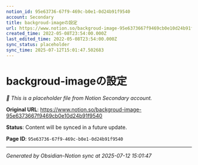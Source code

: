 ```yaml
---
notion_id: 95e63736-67f9-469c-b0e1-0d24b91f9540
account: Secondary
title: backgroud-imageの設定
url: https://www.notion.so/backgroud-image-95e6373667f9469cb0e10d24b91f9540
created_time: 2022-05-08T23:54:00.000Z
last_edited_time: 2022-05-08T23:54:00.000Z
sync_status: placeholder
sync_time: 2025-07-12T15:01:47.502683
---
```


# backgroud-imageの設定

*🔄 This is a placeholder file from Notion Secondary account.*

**Original URL**: https://www.notion.so/backgroud-image-95e6373667f9469cb0e10d24b91f9540

**Status**: Content will be synced in a future update.

**Page ID**: `95e63736-67f9-469c-b0e1-0d24b91f9540`

---

*Generated by Obsidian-Notion sync at 2025-07-12 15:01:47*
